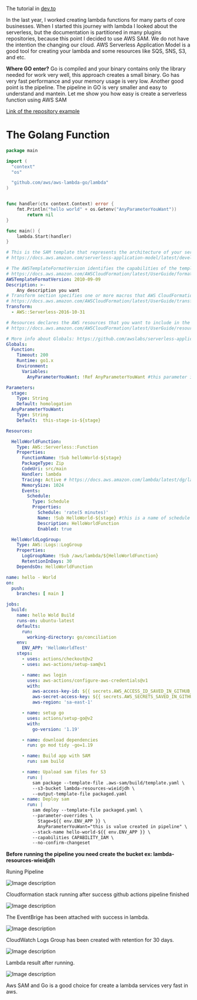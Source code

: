 The tutorial in [dev.to](https://dev.to/rafaelgfirmino/aws-sam-and-go-2fn0)

In the last year, I  worked creating lambda functions for many parts of core businesses.
When I started this journey with lambda I looked about the serverless, but the documentation is partitioned in many plugins repositories, because this point I decided to use AWS SAM.  We do not have the intention the changing our cloud.
AWS Serverless Application Model is a good tool for creating your lambda and some resources like SQS, SNS, S3, and etc.

**Where GO enter?**
Go is compiled and your binary contains only the library needed for work very well, this approach creates a small binary.
Go has very fast performance and your memory usage is very low.
Another good point is the pipeline. The pipeline in GO is very smaller and easy to understand and mantein.
Let me show you how easy is create a serverless function using AWS SAM

[Link of the repository example
](https://github.com/rafaelgfirmino/aws-lambda-series)
# The Golang Function

```go
package main

import (
  "context"
  "os"

  "github.com/aws/aws-lambda-go/lambda"
)


func handler(ctx context.Context) error {
	fmt.Println("hello world" + os.Getenv("AnyParameterYouWant"))
        return nil
}

func main() {
	lambda.Start(handler)
}
```

```yaml
# This is the SAM template that represents the architecture of your serverless application
# https://docs.aws.amazon.com/serverless-application-model/latest/developerguide/serverless-sam-template-basics.html

# The AWSTemplateFormatVersion identifies the capabilities of the template
# https://docs.aws.amazon.com/AWSCloudFormation/latest/UserGuide/format-version-structure.html
AWSTemplateFormatVersion: 2010-09-09
Description: >-
    Any description you want
# Transform section specifies one or more macros that AWS CloudFormation uses to process your template
# https://docs.aws.amazon.com/AWSCloudFormation/latest/UserGuide/transform-section-structure.html
Transform:
  - AWS::Serverless-2016-10-31

# Resources declares the AWS resources that you want to include in the stack
# https://docs.aws.amazon.com/AWSCloudFormation/latest/UserGuide/resources-section-structure.html

# More info about Globals: https://github.com/awslabs/serverless-application-model/blob/master/docs/globals.rst
Globals:
  Function:
    Timeout: 200
    Runtime: go1.x
    Environment:
      Variables:
        AnyParameterYouWant: !Ref AnyParameterYouWant #this parameter is injected in all lambdas in this file

Parameters:
  stage:
    Type: String
    Default: homologation
  AnyParameterYouWant:
    Type: String
    Default:  this-stage-is-${stage}

Resources:

  HelloWorldFunction:
    Type: AWS::Serverless::Function
    Properties:
      FunctionName: !Sub helloWorld-${stage}
      PackageType: Zip
      CodeUri: src/main
      Handler: lambda
      Tracing: Active # https://docs.aws.amazon.com/lambda/latest/dg/lambda-x-ray.html
      MemorySize: 1024
      Events:
        Schedule:
          Type: Schedule
          Properties:
            Schedule: 'rate(5 minutes)'
            Name: !Sub HelloWorld-${stage} #this is a name of schedule this approach change by stage name
            Description: HelloWorldFunction
            Enabled: true

  HelloWorldLogGroup:
    Type: AWS::Logs::LogGroup
    Properties:
      LogGroupName: !Sub /aws/lambda/${HelloWorldFunction}
      RetentionInDays: 30
    DependsOn: HelloWorldFunction
```
```yaml
name: hello - World
on:
  push:
    branches: [ main ]

jobs:
  build:
    name: hello Wold Build
    runs-on: ubuntu-latest
    defaults:
      run:
        working-directory: go/conciliation
    env:
      ENV_APP: 'HelloWorldTest'
    steps:
      - uses: actions/checkout@v2
      - uses: aws-actions/setup-sam@v1

      - name: aws login
        uses: aws-actions/configure-aws-credentials@v1
        with:
          aws-access-key-id: ${{ secrets.AWS_ACCESS_ID_SAVED_IN_GITHUB_SECRETS }}
          aws-secret-access-key: ${{ secrets.AWS_SECRETS_SAVED_IN_GITHUB_SECRETS }}
          aws-region: 'sa-east-1'

      - name: setup go
        uses: actions/setup-go@v2
        with:
          go-version: '1.19'

      - name: download dependencies
        run: go mod tidy -go=1.19

      - name: Build app with SAM
        run: sam build

      - name: Upaload sam files for S3
        run: |
          sam package --template-file .aws-sam/build/template.yaml \
          --s3-bucket lambda-resources-wieidjdh \
          --output-template-file packaged.yaml
      - name: Deploy sam
        run: |
          sam deploy --template-file packaged.yaml \
          --parameter-overrides \
            Stage=${{ env.ENV_APP }} \
            AnyParameterYouWant="this is value created in pipeline" \
          --stack-name hello-world-${{ env.ENV_APP }} \
          --capabilities CAPABILITY_IAM \
          --no-confirm-changeset
```
**Before running the pipeline you need create the bucket ex: lambda-resources-wieidjdh**

Runing Pipeline

![Image description](https://dev-to-uploads.s3.amazonaws.com/uploads/articles/d14e8can5ypr9k6kbsz6.png)

Cloudformation stack running after success github actions pipeline finished 

![Image description](https://dev-to-uploads.s3.amazonaws.com/uploads/articles/9p891icx63a7xa43pctw.png)

The EventBrige has been attached with success in lambda.

![Image description](https://dev-to-uploads.s3.amazonaws.com/uploads/articles/sjngaakafnknj9yjz4q5.png)

CloudWatch Logs Group has been created with retention for 30 days.

![Image description](https://dev-to-uploads.s3.amazonaws.com/uploads/articles/7s992v9m6chchmrx711z.png)

Lambda result after running.

![Image description](https://dev-to-uploads.s3.amazonaws.com/uploads/articles/gspwldyhrwq2nq7kf96s.png)


Aws SAM and Go is a good choice for create a lambda services very fast in aws. 